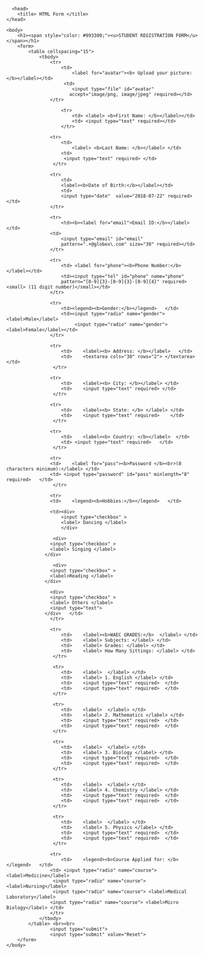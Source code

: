 <!DOCTYPE html>
  <html>
    
      <head>
        <title> HTML Form </title>
    </head>
    
    <body>
        <h1><span style="color: #993300;"><u>STUDENT REGISTRATION FORM</u></span></h1>
        <form>
            <table cellspacing="15">
                <tbody>
                    <tr>
                        <td>
                            <label for="avatar"><b> Upload your picture: </b></label></td>
                         <td> 
                            <input type="file" id="avatar" 
                           accept="image/png, image/jpeg" required></td>
                    </tr> 
                       
                        <tr>
                            <td> <label> <b>First Name: </b></label></td>
                            <td> <input type="text" required></td>   
                        </tr>  

                    <tr>
                        <td>
                            <label> <b>Last Name: </b></label> </td>
                        <td>
                         <input type="text" required> </td>
                     </tr>
            
                    <tr>
                        <td>
                        <label><b>Date of Birth:</b></label></td>
                        <td>
                        <input type="date"  value="2018-07-22" required></td>
                    </tr>

                    <tr> 
                        <td><b><label for="email">Email ID:</b></label></td>
                    <td>
                        <input type="email" id="email"
                        pattern=".+@globex\.com" size="30" required></td>
                    </tr>

                    <tr>
                        <td> <label for="phone"><b>Phone Number:</b></label></td>
                        <td><input type="tel" id="phone" name="phone"
                        pattern="[0-9]{3}-[0-9]{3}-[0-9]{4}" required> <small> (11 digit number)</small></td>
                    </tr>
           
                    <tr>
                        <td><legend><b>Gender:</b></legend>   </td>
                        <td><input type="radio" name="gender"> <label>Male</label>
                             <input type="radio" name="gender"> <label>Female</label></td>
                    </tr>         
            
                    <tr>
                        <td>    <label><b> Address: </b></label>   </td>
                        <td>    <textarea cols="30" rows="2"> </textarea> </td>
                     </tr>    
            
                    <tr> 
                        <td>    <label><b> City: </b></label> </td>
                        <td>    <input type="text" required> </td>
                     </tr>

                    <tr>
                        <td>    <label><b> State: </b> </label> </td>
                        <td>    <input type="text" required>    </td>
                     </tr>

                    <tr> 
                        <td>    <label><b> Country: </b></label>  </td>
                        <td> <input type="text" required>   </td>
                     </tr>

                    <tr>
                    <td>    <label for="pass"><b>Password </b><br>(8 characters minimum):</label> </td>
                    <td> <input type="password" id="pass" minlength="8" required>   </td>
                     </tr> 

                    <tr> 
                    <td>    <legend><b>Hobbies:</b></legend>   </td>
            
                    <td><div>
                        <input type="checkbox" >
                        <label> Dancing </label>
                        </div> 

                     <div>
                    <input type="checkbox" >
                    <label> Singing </label>
                  </div>    

                     <div>
                    <input type="checkbox" >
                    <label>Reading </label>
                  </div>   

                    <div>
                    <input type="checkbox" >
                    <label> Others </label> 
                    <input type="text">
                  </div>   </td>        
                    </tr>

                    <tr>
                        <td>    <label><b>WAEC GRADES:</b>  </label> </td>
                        <td>    <label> Subjects: </label> </td>
                        <td>    <label> Grades: </label> </td>
                        <td>    <label> How Many Sittings: </label> </td>
                     </tr>

                     <tr>
                        <td>    <label>  </label> </td>
                        <td>    <label> 1. English </label> </td>
                        <td>    <input type="text" required>  </td>
                        <td>    <input type="text" required>  </td>
                     </tr>

                     <tr>
                        <td>    <label>  </label> </td>
                        <td>    <label> 2. Mathematics </label> </td>
                        <td>    <input type="text" required>  </td>
                        <td>    <input type="text" required>  </td>
                     </tr>

                     <tr>
                        <td>    <label>  </label> </td>
                        <td>    <label> 3. Biology </label> </td>
                        <td>    <input type="text" required>  </td>
                        <td>    <input type="text" required>  </td>
                     </tr>

                     <tr>
                        <td>    <label>  </label> </td>
                        <td>    <label> 4. Chemistry </label> </td>
                        <td>    <input type="text" required>  </td>
                        <td>    <input type="text" required>  </td>
                     </tr>

                     <tr>
                        <td>    <label>  </label> </td>
                        <td>    <label> 5. Physics </label> </td>
                        <td>    <input type="text" required>  </td>
                        <td>    <input type="text" required>  </td>
                     </tr>

                    <tr>
                        <td>    <legend><b>Course Applied for: </b></legend>   </td>
                    <td> <input type="radio" name="course"> <label>Medicine</label>
                     <input type="radio" name="course"> <label>Nursing</label>
                     <input type="radio" name="course"> <label>Medical Laboratory</label>
                    <input type="radio" name="course"> <label>Micro Biology</label> </td>
                    </tr>
                </tbody> 
            </table> <br><br>
                    <input type="submit">
                    <input type="submit" value="Reset">
        </form>
    </body>
    
    
    
</html>
